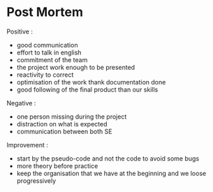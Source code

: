 # Post Mortem

Positive :

- good communication
- effort to talk in english
- commitment of the team
- the project work enough to be presented
- reactivity to correct
- optimisation of the work thank documentation done
- good following of the final product than our skills

Negative :

- one person missing during the project
- distraction on what is expected
- communication between both SE

Improvement :

- start by the pseudo-code and not the code to avoid some bugs
- more theory before practice
- keep the organisation that we have at the beginning and we loose progressively